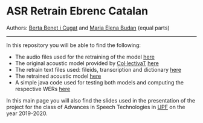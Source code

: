 # ASR Retrain Ebrenc Catalan
Authors: [Berta Benet i Cugat](https://github.com/bertabenet) and [Maria Elena Budan](https://github.com/marilenabudan) (equal parts)
_______________________
In this repository you will be able to find the following:
- The audio files used for the retraining of the model [here](https://github.com/marilenabudan/ASR_Retrain_Ebrenc_Catalan/tree/master/Audio%20files)
- The original acoustic model provided by [Col·lectivaT](https://collectivat.cat/asr) [here](https://github.com/marilenabudan/ASR_Retrain_Ebrenc_Catalan/tree/master/Original%20acoustic%20model)
- The retrain text files used: fileids, transcription and dictionary [here](https://github.com/marilenabudan/ASR_Retrain_Ebrenc_Catalan/tree/master/Retrain%20files)
- The retrained acoustic model [here](https://github.com/marilenabudan/ASR_Retrain_Ebrenc_Catalan/tree/master/Retrained%20acoustic%20model)
- A simple java code used for testing both models and computing the respective WERs [here](https://github.com/marilenabudan/ASR_Retrain_Ebrenc_Catalan/tree/master/Test%20code)

In this main page you will also find the slides used in the presentation of the project for the class of Advances in Speech Technologies in [UPF](https://www.upf.edu) on the year 2019-2020.
